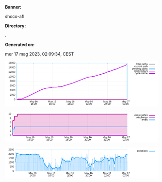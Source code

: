 **Banner:**

shoco-afl

**Directory:**

.

**Generated on:**

mer 17 mag 2023, 02:09:34, CEST

![](high_freq.png)

![](low_freq.png)

![](exec_speed.png)
